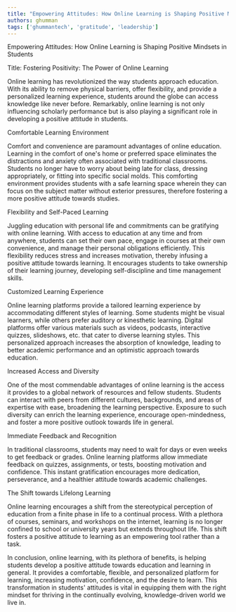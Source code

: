 ```yaml
---
title: "Empowering Attitudes: How Online Learning is Shaping Positive Mindsets in Students"  # Wrap the title in double quotes
authors: ghumman
tags: ['ghummantech', 'gratitude', 'leadership']
---
```


Empowering Attitudes: How Online Learning is Shaping Positive Mindsets in Students
<!-- truncate -->

Title: Fostering Positivity: The Power of Online Learning  

Online learning has revolutionized the way students approach education. With its ability to remove physical barriers, offer flexibility, and provide a personalized learning experience, students around the globe can access knowledge like never before. Remarkably, online learning is not only influencing scholarly performance but is also playing a significant role in developing a positive attitude in students. 

Comfortable Learning Environment

Comfort and convenience are paramount advantages of online education. Learning in the comfort of one's home or preferred space eliminates the distractions and anxiety often associated with traditional classrooms. Students no longer have to worry about being late for class, dressing appropriately, or fitting into specific social molds. This comforting environment provides students with a safe learning space wherein they can focus on the subject matter without exterior pressures, therefore fostering a more positive attitude towards studies.

Flexibility and Self-Paced Learning

Juggling education with personal life and commitments can be gratifying with online learning. With access to education at any time and from anywhere, students can set their own pace, engage in courses at their own convenience, and manage their personal obligations efficiently. This flexibility reduces stress and increases motivation, thereby infusing a positive attitude towards learning. It encourages students to take ownership of their learning journey, developing self-discipline and time management skills.

Customized Learning Experience

Online learning platforms provide a tailored learning experience by accommodating different styles of learning. Some students might be visual learners, while others prefer auditory or kinesthetic learning. Digital platforms offer various materials such as videos, podcasts, interactive quizzes, slideshows, etc. that cater to diverse learning styles. This personalized approach increases the absorption of knowledge, leading to better academic performance and an optimistic approach towards education.

Increased Access and Diversity

One of the most commendable advantages of online learning is the access it provides to a global network of resources and fellow students. Students can interact with peers from different cultures, backgrounds, and areas of expertise with ease, broadening the learning perspective. Exposure to such diversity can enrich the learning experience, encourage open-mindedness, and foster a more positive outlook towards life in general.

Immediate Feedback and Recognition

In traditional classrooms, students may need to wait for days or even weeks to get feedback or grades. Online learning platforms allow immediate feedback on quizzes, assignments, or tests, boosting motivation and confidence. This instant gratification encourages more dedication, perseverance, and a healthier attitude towards academic challenges.

The Shift towards Lifelong Learning

Online learning encourages a shift from the stereotypical perception of education from a finite phase in life to a continual process. With a plethora of courses, seminars, and workshops on the internet, learning is no longer confined to school or university years but extends throughout life. This shift fosters a positive attitude to learning as an empowering tool rather than a task.

In conclusion, online learning, with its plethora of benefits, is helping students develop a positive attitude towards education and learning in general. It provides a comfortable, flexible, and personalized platform for learning, increasing motivation, confidence, and the desire to learn. This transformation in students' attitudes is vital in equipping them with the right mindset for thriving in the continually evolving, knowledge-driven world we live in.
